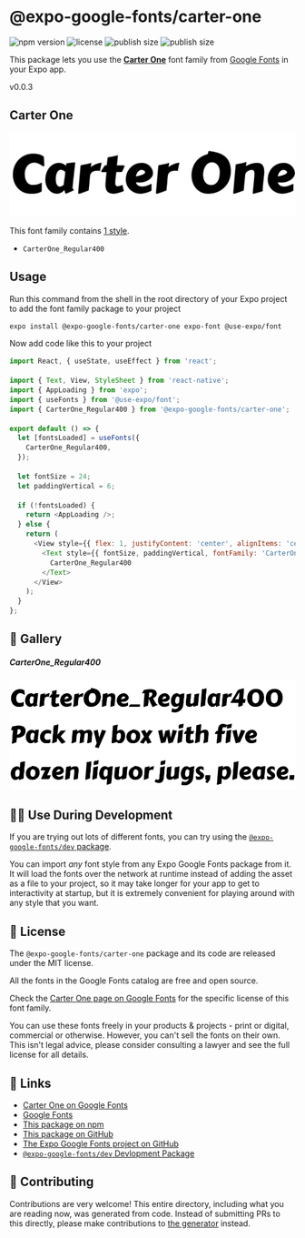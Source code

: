 # @expo-google-fonts/carter-one

![npm version](https://flat.badgen.net/npm/v/@expo-google-fonts/carter-one)
![license](https://flat.badgen.net/github/license/expo/google-fonts)
![publish size](https://flat.badgen.net/packagephobia/install/@expo-google-fonts/carter-one)
![publish size](https://flat.badgen.net/packagephobia/publish/@expo-google-fonts/carter-one)

This package lets you use the [**Carter One**](https://fonts.google.com/specimen/Carter+One) font family from [Google Fonts](https://fonts.google.com/) in your Expo app.

v0.0.3

## Carter One

![Carter One](./font-family.png)

This font family contains [1 style](#-gallery).

- `CarterOne_Regular400`

## Usage

Run this command from the shell in the root directory of your Expo project to add the font family package to your project
```sh
expo install @expo-google-fonts/carter-one expo-font @use-expo/font
```

Now add code like this to your project
```js
import React, { useState, useEffect } from 'react';

import { Text, View, StyleSheet } from 'react-native';
import { AppLoading } from 'expo';
import { useFonts } from '@use-expo/font';
import { CarterOne_Regular400 } from '@expo-google-fonts/carter-one';

export default () => {
  let [fontsLoaded] = useFonts({
    CarterOne_Regular400,
  });

  let fontSize = 24;
  let paddingVertical = 6;

  if (!fontsLoaded) {
    return <AppLoading />;
  } else {
    return (
      <View style={{ flex: 1, justifyContent: 'center', alignItems: 'center' }}>
        <Text style={{ fontSize, paddingVertical, fontFamily: 'CarterOne_Regular400' }}>
          CarterOne_Regular400
        </Text>
      </View>
    );
  }
};

```

## 🔡 Gallery

##### CarterOne_Regular400
![CarterOne_Regular400](./64cdbf0babf6eb9e23f0a780f283a930636589b4b8d9a5d0cdf24888a7719292.ttf.png)


## 👩‍💻 Use During Development

If you are trying out lots of different fonts, you can try using the [`@expo-google-fonts/dev` package](https://github.com/expo/google-fonts/tree/master/font-packages/dev#readme).

You can import *any* font style from any Expo Google Fonts package from it. It will load the fonts
over the network at runtime instead of adding the asset as a file to your project, so it may take longer
for your app to get to interactivity at startup, but it is extremely convenient
for playing around with any style that you want.

## 📖 License

The `@expo-google-fonts/carter-one` package and its code are released under the MIT license.

All the fonts in the Google Fonts catalog are free and open source.

Check the [Carter One page on Google Fonts](https://fonts.google.com/specimen/Carter+One) for the specific license of this font family.

You can use these fonts freely in your products & projects - print or digital, commercial or otherwise. However, you can't sell the fonts on their own. This isn't legal advice, please consider consulting a lawyer and see the full license for all details.

## 🔗 Links

- [Carter One on Google Fonts](https://fonts.google.com/specimen/Carter+One)
- [Google Fonts](https://fonts.google.com/)
- [This package on npm](https://www.npmjs.com/package/@expo-google-fonts/carter-one)
- [This package on GitHub](https://github.com/expo/google-fonts/tree/master/font-packages/carter-one)
- [The Expo Google Fonts project on GitHub](https://github.com/expo/google-fonts)
- [`@expo-google-fonts/dev` Devlopment Package](https://github.com/expo/google-fonts/tree/master/font-packages/dev)


## 🤝 Contributing

Contributions are very welcome! This entire directory, including what you are reading now, was generated from code. Instead of submitting PRs to this directly, please make contributions to [the generator](https://github.com/expo/google-fonts/tree/master/packages/generator) instead.
